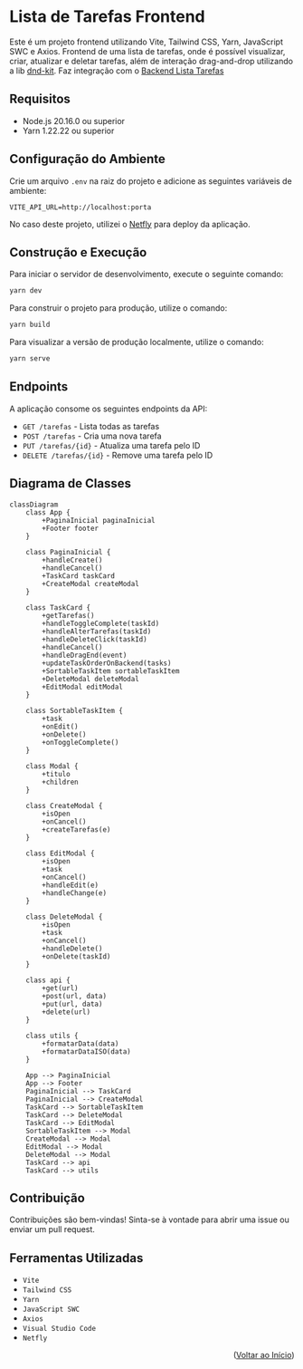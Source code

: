 # Lista de Tarefas Frontend

<a id="readme-top"></a>
Este é um projeto frontend utilizando Vite, Tailwind CSS, Yarn, JavaScript SWC e Axios.
Frontend de uma lista de tarefas, onde é possível visualizar, criar, atualizar e deletar tarefas, além de interação drag-and-drop utilizando a lib [dnd-kit](https://dndkit.com). Faz integração com o [Backend Lista Tarefas](https://github.com/Vinicius-Caua/backend-listatarefas)

## Requisitos

- Node.js 20.16.0 ou superior
- Yarn 1.22.22 ou superior

## Configuração do Ambiente

Crie um arquivo `.env` na raiz do projeto e adicione as seguintes variáveis de ambiente:

```env
VITE_API_URL=http://localhost:porta
```
No caso deste projeto, utilizei o [Netfly](https://www.netlify.com) para deploy da aplicação.
## Construção e Execução

Para iniciar o servidor de desenvolvimento, execute o seguinte comando:

```bash
yarn dev
```

Para construir o projeto para produção, utilize o comando:

```bash
yarn build
```

Para visualizar a versão de produção localmente, utilize o comando:

```bash
yarn serve
```

## Endpoints

A aplicação consome os seguintes endpoints da API:

- `GET /tarefas` - Lista todas as tarefas
- `POST /tarefas` - Cria uma nova tarefa
- `PUT /tarefas/{id}` - Atualiza uma tarefa pelo ID
- `DELETE /tarefas/{id}` - Remove uma tarefa pelo ID
## Diagrama de Classes

```mermaid
classDiagram
    class App {
        +PaginaInicial paginaInicial
        +Footer footer
    }

    class PaginaInicial {
        +handleCreate()
        +handleCancel()
        +TaskCard taskCard
        +CreateModal createModal
    }

    class TaskCard {
        +getTarefas()
        +handleToggleComplete(taskId)
        +handleAlterTarefas(taskId)
        +handleDeleteClick(taskId)
        +handleCancel()
        +handleDragEnd(event)
        +updateTaskOrderOnBackend(tasks)
        +SortableTaskItem sortableTaskItem
        +DeleteModal deleteModal
        +EditModal editModal
    }

    class SortableTaskItem {
        +task
        +onEdit()
        +onDelete()
        +onToggleComplete()
    }

    class Modal {
        +titulo
        +children
    }

    class CreateModal {
        +isOpen
        +onCancel()
        +createTarefas(e)
    }

    class EditModal {
        +isOpen
        +task
        +onCancel()
        +handleEdit(e)
        +handleChange(e)
    }

    class DeleteModal {
        +isOpen
        +task
        +onCancel()
        +handleDelete()
        +onDelete(taskId)
    }

    class api {
        +get(url)
        +post(url, data)
        +put(url, data)
        +delete(url)
    }

    class utils {
        +formatarData(data)
        +formatarDataISO(data)
    }

    App --> PaginaInicial
    App --> Footer
    PaginaInicial --> TaskCard
    PaginaInicial --> CreateModal
    TaskCard --> SortableTaskItem
    TaskCard --> DeleteModal
    TaskCard --> EditModal
    SortableTaskItem --> Modal
    CreateModal --> Modal
    EditModal --> Modal
    DeleteModal --> Modal
    TaskCard --> api
    TaskCard --> utils
```

## Contribuição

Contribuições são bem-vindas! Sinta-se à vontade para abrir uma issue ou enviar um pull request.

## Ferramentas Utilizadas

- `Vite`
- `Tailwind CSS`
- `Yarn`
- `JavaScript SWC`
- `Axios`
- `Visual Studio Code`
- `Netfly`

<p align="right">(<a href="#readme-top">Voltar ao Início</a>)</p>
